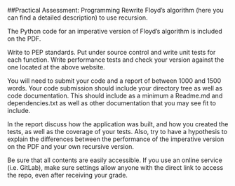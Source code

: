 ##Practical Assessment: Programming
Rewrite Floyd’s algorithm (here you can find a detailed description) to use recursion.

The Python code for an imperative version of Floyd’s algorithm is included on the PDF.

Write to PEP standards. Put under source control and write unit tests for each function. Write performance tests and check your version against the one located at the above website.

You will need to submit your code and a report of between 1000 and 1500 words. Your code submission should include your directory tree as well as code documentation. This should include as a minimum a Readme.md and dependencies.txt as well as other documentation that you may see fit to include.

In the report discuss how the application was built, and how you created the tests, as well as the coverage of your tests. Also, try to have a hypothesis to explain the differences between the performance of the imperative version on the PDF and your own recursive version.

Be sure that all contents are easily accessible. If you use an online service (i.e. GitLab), make sure settings allow anyone with the direct link to access the repo, even after receiving your grade. 
